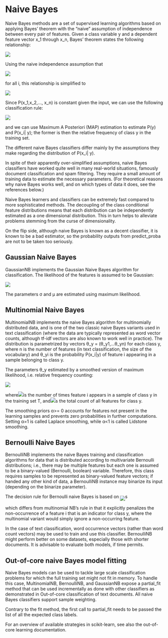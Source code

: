 # Naive Bayes
Naive Bayes methods are a set of supervised learning algorithms based on applying Bayes’ theorem with the “naive” assumption of independence between every pair of features. Given a class variable y and a dependent feature vector x_1 through x_n, Bayes’ theorem states the following relationship:

<img src="http://scikit-learn.org/stable/_images/math/47537fc301bbf8971084f2ecbaa76658ad088235.png" align="middle" />

Using the naive independence assumption that

<img src="http://scikit-learn.org/stable/_images/math/4a2f8ee56238deb56e9e970a749bbe26d96465f7.png" align="middle" />

for all i, this relationship is simplified to

<img src="http://scikit-learn.org/stable/_images/math/7d90ebd2dc0cc2e1136a22625a489c3326d30ec7.png" align="middle" />

Since P(x_1,x_2,..., x_n) is constant given the input, we can use the following classification rule:

<img src="http://scikit-learn.org/stable/_images/math/201f076a3330f2928c26978c4eac59cc8ba4a440.png" align="middle" />

and we can use Maximum A Posteriori (MAP) estimation to estimate P(y) and P(x_i| y); the former is then the relative frequency of class y in the training set.

The different naive Bayes classifiers differ mainly by the assumptions they make regarding the distribution of P(x_i| y).

In spite of their apparently over-simplified assumptions, naive Bayes classifiers have worked quite well in many real-world situations, famously document classification and spam filtering. They require a small amount of training data to estimate the necessary parameters. (For theoretical reasons why naive Bayes works well, and on which types of data it does, see the references below.)

Naive Bayes learners and classifiers can be extremely fast compared to more sophisticated methods. The decoupling of the class conditional feature distributions means that each distribution can be independently estimated as a one dimensional distribution. This in turn helps to alleviate problems stemming from the curse of dimensionality.

On the flip side, although naive Bayes is known as a decent classifier, it is known to be a bad estimator, so the probability outputs from predict_proba are not to be taken too seriously.

## Gaussian Naive Bayes
GaussianNB implements the Gaussian Naive Bayes algorithm for classification. The likelihood of the features is assumed to be Gaussian:

<img src="http://scikit-learn.org/stable/_images/math/ed0c1181c1696f72e1be266187e4694919047d9e.png" align="middle" />

The parameters σ and μ are estimated using maximum likelihood.
## Multinomial Naive Bayes
MultinomialNB implements the naive Bayes algorithm for multinomially distributed data, and is one of the two classic naive Bayes variants used in text classification (where the data are typically represented as word vector counts, although tf-idf vectors are also known to work well in practice). The distribution is parametrized by vectors θ_y = (θ_y1,...θ_yn) for each class y, where n is the number of features (in text classification, the size of the vocabulary) and θ_yi is the probability P(x_i|y) of feature i appearing in a sample belonging to class y.

The parameters θ_y estimated by a smoothed version of maximum likelihood, i.e. relative frequency counting:

<img src="http://scikit-learn.org/stable/_images/math/ac8b939d0915826ce833b43ac13efa8a0fef99d9.png" align="middle" />

where<img src="http://scikit-learn.org/stable/_images/math/54f18d12bb04079aeccdee4418942d30073acc14.png"  />is the number of times feature i appears in a sample of class y in the training set T, and<img src="http://scikit-learn.org/stable/_images/math/125143ac10e186061d40627dae00010cb4eeb04f.png"  />s the total count of all features for class y.

The smoothing priors α>= 0 accounts for features not present in the learning samples and prevents zero probabilities in further computations. Setting α=1 is called Laplace smoothing, while α<1 is called Lidstone smoothing.
## Bernoulli Naive Bayes
BernoulliNB implements the naive Bayes training and classification algorithms for data that is distributed according to multivariate Bernoulli distributions; i.e., there may be multiple features but each one is assumed to be a binary-valued (Bernoulli, boolean) variable. Therefore, this class requires samples to be represented as binary-valued feature vectors; if handed any other kind of data, a BernoulliNB instance may binarize its input (depending on the binarize parameter).

The decision rule for Bernoulli naive Bayes is based on
<img src="http://scikit-learn.org/stable/_images/math/f6a27bc34d0c2ab16cb8ba203e5348741b5521e6.png" align="middle"  />s

which differs from multinomial NB’s rule in that it explicitly penalizes the non-occurrence of a feature i that is an indicator for class y, where the multinomial variant would simply ignore a non-occurring feature.

In the case of text classification, word occurrence vectors (rather than word count vectors) may be used to train and use this classifier. BernoulliNB might perform better on some datasets, especially those with shorter documents. It is advisable to evaluate both models, if time permits.

## Out-of-core naive Bayes model fitting
Naive Bayes models can be used to tackle large scale classification problems for which the full training set might not fit in memory. To handle this case, MultinomialNB, BernoulliNB, and GaussianNB expose a partial_fit method that can be used incrementally as done with other classifiers as demonstrated in Out-of-core classification of text documents. All naive Bayes classifiers support sample weighting.

Contrary to the fit method, the first call to partial_fit needs to be passed the list of all the expected class labels.

For an overview of available strategies in scikit-learn, see also the out-of-core learning documentation.
